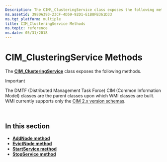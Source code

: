 ```yaml
---
Description: The CIM\_ClusteringService class exposes the following methods.
ms.assetid: 3980A393-23CF-4D59-92D1-E1B8FB361D33
ms.tgt_platform: multiple
title: CIM_ClusteringService Methods
ms.topic: reference
ms.date: 05/31/2018
---
```


# CIM\_ClusteringService Methods

The [**CIM\_ClusteringService**](cim-clusteringservice.md) class exposes the following methods.

> [!IMPORTANT]
> The DMTF (Distributed Management Task Force) CIM (Common Information Model) classes are the parent classes upon which WMI classes are built. WMI currently supports only the [CIM 2.x version schemas](https://dmtf.org/standards/cim/schemas).

 

## In this section

-   [**AddNode method**](addnode-method-in-class-cim-clusteringservice.md)
-   [**EvictNode method**](evictnode-method-in-class-cim-clusteringservice.md)
-   [**StartService method**](startservice-method-in-class-cim-clusteringservice.md)
-   [**StopService method**](stopservice-method-in-class-cim-clusteringservice.md)

 

 



